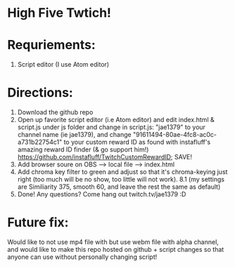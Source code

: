 # High Five Twtich!

# Requriements:
1. Script editor (I use Atom editor)

# Directions:
1. Download the github repo
2. Open up favorite script editor (i.e Atom editor) and edit index.html & script.js under js folder and change in script.js: "jae1379" to your channel name (ie jae1379), and change "91611494-80ae-4fc8-ac0c-a731b22754c1" to your custom reward ID as found with instafluff's amazing reward ID finder (& go support him!) https://github.com/instafluff/TwitchCustomRewardID; SAVE!
7. Add browser soure on OBS --> local file --> index.html
8. Add chroma key filter to green and adjust so that it's chroma-keying just right (too much will be no show, too little will not work). 
    8.1 (my settings are Similiarity 375, smooth 60, and leave the rest the same as default) 
9. Done! Any questions? Come hang out twitch.tv/jae1379 :D

 # Future fix:
 Would like to not use mp4 file with but use webm file with alpha channel, and would like to make this repo hosted on github + script changes so that anyone can use without personally changing script!
